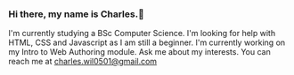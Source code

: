 ### Hi there, my name is Charles.👋

I'm currently studying a BSc Computer Science.
I'm looking for help with HTML, CSS and Javascript as I am still a beginner.
I'm currently working on my Intro to Web Authoring module.
Ask me about my interests.
You can reach me at charles.wil0501@gmail.com
<!--
**Charles-Williams05/Charles-Williams05** is a ✨ _special_ ✨ repository because its `README.md` (this file) appears on your GitHub profile.

Here are some ideas to get you started:

- 🔭 I’m currently working on ...
- 🌱 I’m currently learning ...
- 👯 I’m looking to collaborate on ...
- 🤔 I’m looking for help with ...
- 💬 Ask me about ...
- 📫 How to reach me: ...
- 😄 Pronouns: ...
- ⚡ Fun fact: ...
-->
